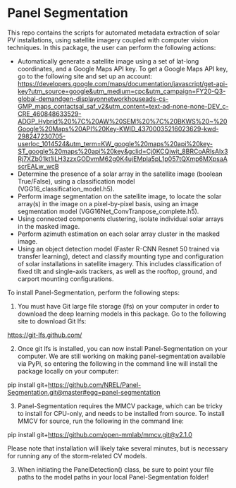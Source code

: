 # Panel Segmentation

This repo contains the scripts for automated metadata extraction of solar PV installations, 
using satellite imagery coupled with computer vision techniques. In this package, the user
can perform the following actions:
- Automatically generate a satellite image using a set of lat-long coordinates, and a Google 
Maps API key. To get a Google Maps API key, go to the following site and set up an account:
https://developers.google.com/maps/documentation/javascript/get-api-key?utm_source=google&utm_medium=cpc&utm_campaign=FY20-Q3-global-demandgen-displayonnetworkhouseads-cs-GMP_maps_contactsal_saf_v2&utm_content=text-ad-none-none-DEV_c-CRE_460848633529-ADGP_Hybrid%20%7C%20AW%20SEM%20%7C%20BKWS%20~%20Google%20Maps%20API%20Key-KWID_43700035216023629-kwd-298247230705-userloc_1014524&utm_term=KW_google%20maps%20api%20key-ST_google%20maps%20api%20key&gclid=Cj0KCQjwit_8BRCoARIsAIx3Rj7XZb01kt1iLH3zzxGODvmM62g0K4ujEMpla5pL1p057tQXmp6MXpsaAscrEALw_wcB
- Determine the presence of a solar array in the satellite image (boolean True/False), using a 
classification model (VGG16_classification_model.h5).
- Perform image segmentation on the satellite image, to locate the solar array(s) in the 
image on a pixel-by-pixel basis, using an image segmentation model (VGG16Net_ConvTranpose_complete.h5).
- Using connected components clustering, isolate individual solar arrays in the masked image.
- Perform azimuth estimation on each solar array cluster in the masked image.
- Using an object detection model (Faster R-CNN Resnet 50 trained via transfer learning), detect
and classify mounting type and configuration of solar installations in satellite imagery. This includes
classification of fixed tilt and single-axis trackers, as well as the rooftop, 
ground, and carport mounting configurations.

To install Panel-Segmentation, perform the following steps:

1. You must have Git large file storage (lfs) on your computer in order to download the deep learning models in this package. Go to the following site to download Git lfs: 

https://git-lfs.github.com/

2. Once git lfs is installed, you can now install Panel-Segmentation on your computer. We are still working on making panel-segmentation available via PyPi, so entering the following in the command line will install the package locally on your computer:

pip install git+https://github.com/NREL/Panel-Segmentation.git@master#egg=panel-segmentation

3. Panel-Segmentation requires the MMCV package, which can be tricky to install for CPU-only, and needs to be installed from source. To install MMCV for source, run the following in the command line:

pip install git+https://github.com/open-mmlab/mmcv.git@v2.1.0

Please note that installation will likely take several minutes, but is necessary for running any of the storm-related CV models.

3. When initiating the PanelDetection() class, be sure to point your file paths to the model paths in your local Panel-Segmentation folder!




